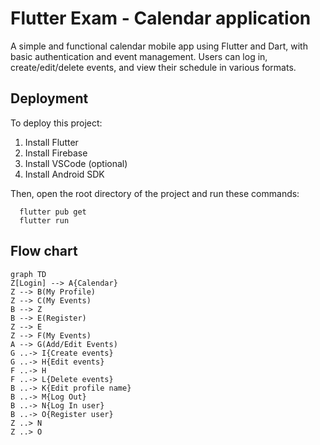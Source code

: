 
# Flutter Exam - Calendar application

A simple and functional calendar mobile app using Flutter and Dart, with basic authentication and event management. Users can log in, create/edit/delete events, and view their schedule in various formats.



## Deployment

To deploy this project:

1. Install Flutter
2. Install Firebase
3. Install VSCode (optional)
4. Install Android SDK

Then, open the root directory of the project and run these commands:
```
  flutter pub get
  flutter run
```


## Flow chart

```mermaid
graph TD
Z[Login] --> A{Calendar}
Z --> B(My Profile)
Z --> C(My Events)
B --> Z
B --> E(Register)
Z --> E
Z --> F(My Events)
A --> G(Add/Edit Events)
G ..-> I{Create events}
G ..-> H{Edit events}
F ..-> H
F ..-> L{Delete events}
B ..-> K{Edit profile name}
B ..-> M{Log Out}
B ..-> N{Log In user}
B ..-> O{Register user}
Z ..> N
Z ..> O
```
